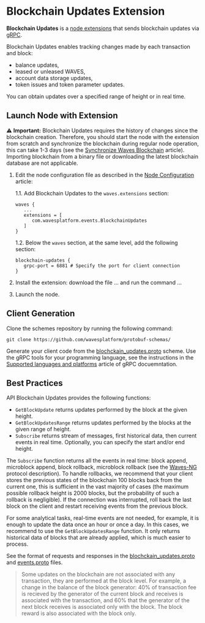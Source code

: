 # Blockchain Updates Extension

**Blockchain Updates** is a [node extensions](/en/waves-node/extensions/) that sends blockchain updates via [gRPC](https://en.wikipedia.org/wiki/GRPC).

Blockchain Updates enables tracking changes made by each transaction and block:

* balance updates,
* leased or unleased WAVES,
* account data storage updates,
* token issues and token parameter updates.

You can obtain updates over a specified range of height or in real time.

## Launch Node with Extension

:warning: **Important:** Blockchain Updates requires the history of changes since the blockchain creation. Therefore, you should start the node with the extension from scratch and synchronize the blockchain during regular node operation, this can take 1-3 days (see the [Synchronize Waves Blockchain](/en/waves-node/options-for-getting-actual-blockchain/) article). Importing blockchain from a binary file or downloading the latest blockchain database are not applicable.

1. Edit the node configuration file as described in the [Node Configuration](/en/waves-node/node-configuration) article:

   1.1. Add Blockchain Updates to the `waves.extensions` section:
   
   ```
   waves {
      ...
      extensions = [
         com.wavesplatform.events.BlockchainUpdates
      ]
   }
   ```

   1.2. Below the `waves` section, at the same level, add the following section:

   ```
   blockchain-updates {
      grpc-port = 6881 # Specify the port for client connection
   }

2. Install the extension: download the file ... and run the command ...

3. Launch the node.

## Client Generation

Clone the schemes repository by running the following command:

```
git clone https://github.com/wavesplatform/protobuf-schemas/
```

Generate your client code from the [blochckain_updates.proto](https://github.com/wavesplatform/protobuf-schemas/blob/master/proto/waves/events/grpc/blockchain_updates.proto) scheme. Use the gRPC tools for your programming language, see the instructions in the [Supported languages and platforms](https://www.grpc.io/docs/languages/) article of gRPC docuemntation.

## Best Practices

API Blockchain Updates provides the following functions:
* `GetBlockUpdate` returns updates performed by the block at the given height.
* `GetBlockUpdatesRange` returns updates performed by the blocks at the given range of height.
* `Subscribe` returns stream of messages, first historical data, then current events in real time. Optionally, you can specify the start and/or end height.

The `Subscribe` function returns all the events in real time: block append, microblock append, block rollback, microblock rollback (see the [Waves-NG](/en/blockchain/waves-protocol/waves-ng-protocol) protocol description). To handle rollbacks, we recommend that your client stores the previous states of the blockchain 100 blocks back from the current one, this is sufficient in the vast majority of cases (the maximum possible rollback height is 2000 blocks, but the probability of such a rollback is negligible). If the connection was interrupted, roll back the last block on the client and restart receiving events from the previous block.

For some analytical tasks, real-time events are not needed, for example, it is enough to update the data once an hour or once a day. In this cases, we recommend to use the `GetBlockUpdatesRange` function. It only returns historical data of blocks that are already applied, which is much easier to process.

See the format of requests and responses in the [blochckain_updates.proto](https://github.com/wavesplatform/protobuf-schemas/blob/master/proto/waves/events/grpc/blockchain_updates.proto) and [events.proto](https://github.com/wavesplatform/protobuf-schemas/blob/master/proto/waves/events/events.proto) files.

> Some updates on the blockchain are not associated with any transaction, they are performed at the block level. For example, a change in the balance of the block generator: 40% of transaction fee is recieved by the generator of the current block and receives is associated with the transaction, and 60% that the generator of the next block receives is associated only with the block. The block reward is also associated with the block only.
